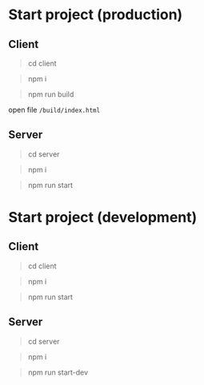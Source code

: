 # Start project (production)

## Client

> cd client

> npm i

> npm run build

open file `/build/index.html`

## Server

> cd server

> npm i

> npm run start


# Start project (development)

## Client

> cd client

> npm i

> npm run start

## Server

> cd server

> npm i

> npm run start-dev



